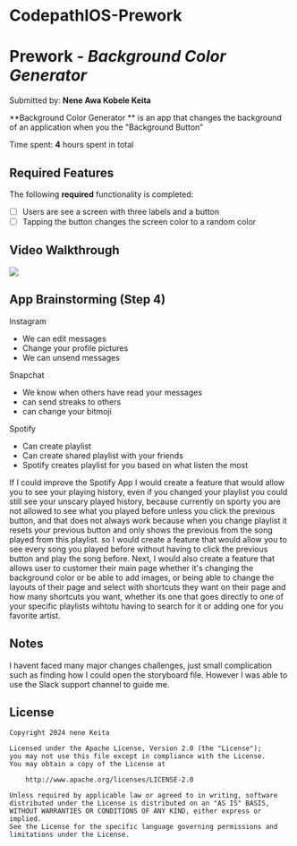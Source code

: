 # CodepathIOS-Prework
# Prework - *Background Color Generator*

Submitted by: **Nene Awa Kobele Keita**

**Background Color Generator ** is an app that changes the background of an application when you the "Background Button"

Time spent: **4** hours spent in total

## Required Features

The following **required** functionality is completed:

- [ ] Users are see a screen with three labels and a button
- [ ] Tapping the button changes the screen color to a random color
 
## Video Walkthrough
<div>
    <a href="https://www.loom.com/share/75ddb6e01aac4e829c6c69781e449b96">
    </a>
    <a href="https://www.loom.com/share/75ddb6e01aac4e829c6c69781e449b96">
      <img style="max-width:300px;" src="null">
    </a>
  </div>

## App Brainstorming (Step 4)
Instagram
- We can edit messages
- Change your profile pictures
- We can unsend messages

Snapchat
- We know when others have read your messages
- can send streaks to others
- can change your bitmoji

Spotify
- Can create playlist
- Can create shared playlist with your friends
- Spotify creates playlist for you based on what listen the most

If I could improve the Spotify App I would create a feature that would allow you to see your playing history, even if you changed your playlist you could still see your unscary played history, because currently on sporty you are not allowed to see what you played before unless you click the previous button, and that does not always work because when you change playlist it resets your previous button and only shows the previous from the song played from this playlist. so I would create a feature that would allow you to see every song you played before without having to click the previous button and play the song before. Next, I would also create a feature that allows user to customer their main page whether it's changing the background color or be able to add images, or being able to change the layouts of their page and select with shortcuts they want on their page and how many shortcuts you want, whether its one that goes directly to one of your specific playlists wihtotu having to search for it or adding one for you favorite artist. 

## Notes

I havent faced many major changes challenges, just small complication such as finding how I could open the storyboard file. However I was able to use the Slack support channel to guide me. 
## License

    Copyright 2024 nene Keita

    Licensed under the Apache License, Version 2.0 (the "License");
    you may not use this file except in compliance with the License.
    You may obtain a copy of the License at

        http://www.apache.org/licenses/LICENSE-2.0

    Unless required by applicable law or agreed to in writing, software
    distributed under the License is distributed on an "AS IS" BASIS,
    WITHOUT WARRANTIES OR CONDITIONS OF ANY KIND, either express or implied.
    See the License for the specific language governing permissions and
    limitations under the License.
